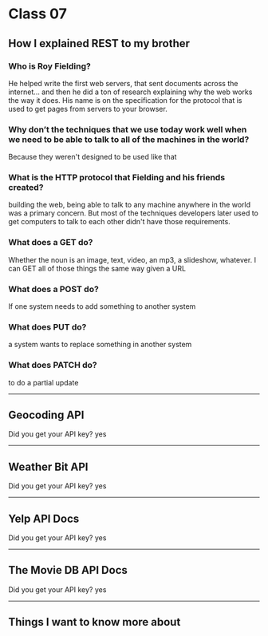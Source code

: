 # Class 07

## How I explained REST to my brother

### Who is Roy Fielding?
He helped write the first web servers, that sent documents across the internet… and then he did a ton of research explaining why the web works the way it does. His name is on the specification for the protocol that is used to get pages from servers to your browser.
 
### Why don’t the techniques that we use today work well when we need to be able to talk to all of the machines in the world?
Because they weren't designed to be used like that
### What is the HTTP protocol that Fielding and his friends created?
 building the web, being able to talk to any machine anywhere in the world was a primary concern. But most of the techniques developers later used to get computers to talk to each other didn't have those requirements.


### What does a GET do?
Whether the noun is an image, text, video, an mp3, a slideshow, whatever. I can GET all of those things the same way given a URL
### What does a POST do?
 If one system needs to add something to another system
### What does PUT do?
 a system wants to replace something in another system
### What does PATCH do?
 to do a partial update

 ---
## Geocoding API

Did you get your API key? yes

---
## Weather Bit API

Did you get your API key? yes

---
## Yelp API Docs

Did you get your API key?  yes
 
---
## The Movie DB API Docs

Did you get your API key? yes

---

## Things I want to know more about
